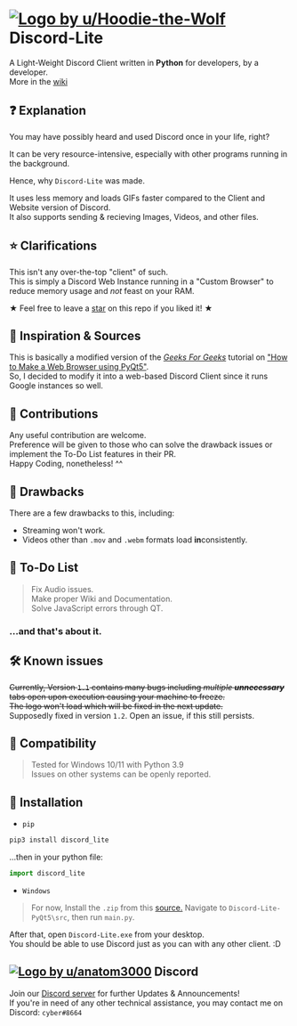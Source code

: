 # [![Logo by u/Hoodie-the-Wolf](https://i.imgur.com/D0fAK42.png)](https://www.reddit.com/user/Hoodie-the-Wolf/) Discord-Lite
A Light-Weight Discord Client written in **Python** for developers, by a developer. \
More in the [wiki](https://github.com/Sachit71/Discord-Lite/wiki)
## ❓ Explanation
You may have possibly heard and used Discord once in your life, right?

It can be very resource-intensive, especially with other programs running in the background.

Hence, why `Discord-Lite` was made.

It uses less memory and loads GIFs faster compared to the Client and Website version of Discord.\
It also supports sending & recieving Images, Videos, and other files.

## ⭐ Clarifications
This isn't any over-the-top "client" of such.\
This is simply a Discord Web Instance running in a "Custom Browser" to reduce memory usage and *not* feast on your RAM.

★ Feel free to leave a [star](https://i.imgur.com/P9YZMnF.gif) on this repo if you liked it! ★

## 👀 Inspiration & Sources
This is basically a modified version of the [*Geeks For Geeks*](https://www.geeksforgeeks.org/) tutorial on ["How to Make a Web Browser using PyQt5"](https://www.geeksforgeeks.org/creating-a-simple-browser-using-pyqt5/).\
So, I decided to modify it into a web-based Discord Client since it runs Google instances so well.

## 👋 Contributions
Any useful contribution are welcome.\
Preference will be given to those who can solve the drawback issues or implement the To-Do List features in their PR.\
Happy Coding, nonetheless! ^^

## 💢 Drawbacks
There are a few drawbacks to this, including:
- Streaming won't work.
- Videos other than `.mov` and `.webm` formats load **in**consistently.

## 📃 To-Do List
> Fix Audio issues.\
> Make proper Wiki and Documentation.\
> Solve JavaScript errors through QT.

### ...and that's about it.

## 🛠️ Known issues
~~Currently, Version `1.1` contains many bugs including *multiple* ***unnecessary*** tabs open upon execution causing your machine to freeze.\
The logo won't load which will be fixed in the next update.~~\
Supposedly fixed in version `1.2`. Open an issue, if this still persists.

## 💾 Compatibility
> Tested for Windows 10/11 with Python 3.9\
> Issues on other systems can be openly reported.

## 📎 Installation
* `pip`

```bash
pip3 install discord_lite
```

...then in your python file:

```python
import discord_lite
```

* `Windows`
> For now, Install the `.zip` from this [source.](https://github.com/Sachit71/Discord-Lite/blob/main/installer/Discord-Lite-1.2.exe)
> Navigate to `Discord-Lite-PyQt5\src`, then run `main.py`.

After that, open `Discord-Lite.exe` from your desktop.\
You should be able to use Discord just as you can with any other client. :D

## [![Logo by u/anatom3000](https://i.imgur.com/cooZgSL.png)](https://www.reddit.com/user/anatom3000/) Discord 
Join our [Discord server](https://discord.gg/EwY2aZMn6t) for further Updates & Announcements!\
If you're in need of any other technical assistance, you may contact me on Discord: `cyber#8664`
